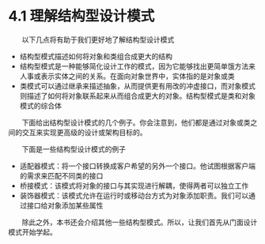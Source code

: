 4.1 理解结构型设计模式
===

&nbsp;&nbsp;&nbsp;&nbsp;&nbsp;&nbsp;&nbsp;以下几点将有助于我们更好地了解结构型设计模式
* 结构型模式描述如何将对象和类组合成更大的结构
* 结构型模式是一种能够简化设计工作的模式，因为它能够找出更简单饿方法来人事或表示实体之间的关系。在面向对象世界中，实体指的是对象或类
* 类模式可以通过继承来描述抽象，从而提供更有用改的冲虚接口，而对象模式则描述了如何将对象联系起来从而组合成更大的对象。结构型模式是类和对象模式的综合体

&nbsp;&nbsp;&nbsp;&nbsp;&nbsp;&nbsp;&nbsp;下面给出结构型设计模式的几个例子。你会注意到，他们都是通过对象或类之间的交互来实现更高级的设计或架构目标的。

&nbsp;&nbsp;&nbsp;&nbsp;&nbsp;&nbsp;&nbsp;下面是一些结构型设计模式的例子
* 适配器模式：将一个接口转换成客户希望的另外一个接口。他试图根据客户端的需求来匹配不同类的接口
* 桥接模式：该模式将对象的接口与其实现进行解耦，使得两者可以独立工作
* 装饰器模式：该模式允许在运行时或移动台方式为对象添加职责。我们可以通过接口给对象添加某些属性

&nbsp;&nbsp;&nbsp;&nbsp;&nbsp;&nbsp;&nbsp;除此之外，本书还会介绍其他一些结构型模式。所以，让我们首先从门面设计模式开始学起。
